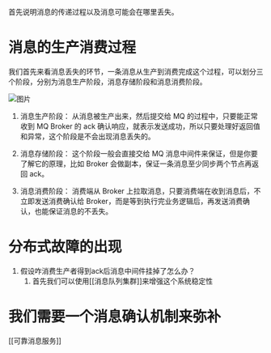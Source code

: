 首先说明消息的传递过程以及消息可能会在哪里丢失。
# 消息的生产消费过程
我们首先来看消息丢失的环节，一条消息从生产到消费完成这个过程，可以划分三个阶段，分别为消息生产阶段，消息存储阶段和消息消费阶段。

![图片](https://mmbiz.qpic.cn/mmbiz_png/PxMzT0Oibf4iaNrtKghAO3x3QUBv7cTm5h7cMbNdKG7kdR50lTpChiag6baDyp7w2lYUXtceteDGajqut95J4ib3qw/640?wx_fmt=png&wxfrom=5&wx_lazy=1&wx_co=1)

1.   消息生产阶段： 从消息被生产出来，然后提交给 MQ 的过程中，只要能正常收到 MQ Broker 的 ack 确认响应，就表示发送成功，所以只要处理好返回值和异常，这个阶段是不会出现消息丢失的。
    
2.  消息存储阶段： 这个阶段一般会直接交给 MQ 消息中间件来保证，但是你要了解它的原理，比如 Broker 会做副本，保证一条消息至少同步两个节点再返回 ack。
    
3.  消息消费阶段： 消费端从 Broker 上拉取消息，只要消费端在收到消息后，不立即发送消费确认给 Broker，而是等到执行完业务逻辑后，再发送消费确认，也能保证消息的不丢失。
# 分布式故障的出现
1. 假设咋消费生产者得到ack后消息中间件挂掉了怎么办？
	1. 首先我们可以使用[[消息队列集群]]来增强这个系统稳定性
# 我们需要一个消息确认机制来弥补
[[可靠消息服务]]


